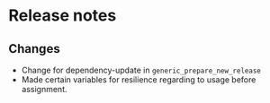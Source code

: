 # Release notes

## Changes

- Change for dependency-update in `generic_prepare_new_release`
- Made certain variables for resilience regarding to usage before assignment.